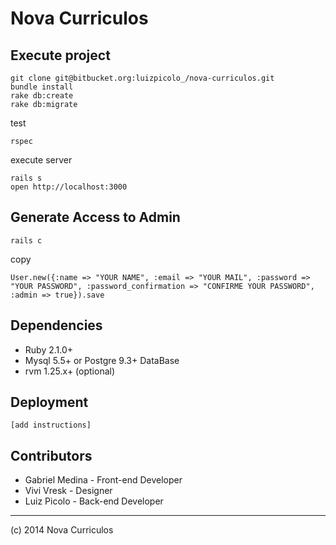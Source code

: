 # Nova Curriculos

## Execute project

    git clone git@bitbucket.org:luizpicolo_/nova-curriculos.git
    bundle install
    rake db:create
    rake db:migrate
    
test

    rspec
    
execute server

    rails s
    open http://localhost:3000

## Generate Access to Admin

    rails c

copy 

    User.new({:name => "YOUR NAME", :email => "YOUR MAIL", :password => "YOUR PASSWORD", :password_confirmation => "CONFIRME YOUR PASSWORD", :admin => true}).save


## Dependencies

- Ruby 2.1.0+
- Mysql 5.5+ or Postgre 9.3+ DataBase
- rvm 1.25.x+ (optional)


## Deployment

    [add instructions]

## Contributors

- Gabriel Medina - Front-end Developer
- Vivi Vresk - Designer
- Luiz Picolo - Back-end Developer

---

(c) 2014 Nova Curriculos
